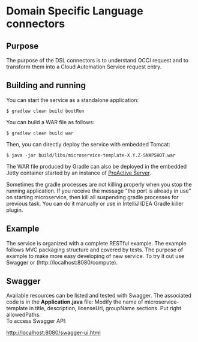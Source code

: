 # Domain Specific Language connectors

## Purpose

The purpose of the DSL connectors is to understand OCCI request and to transform them into a Cloud Automation Service request entry.

## Building and running

You can start the service as a standalone application:
```
$ gradlew clean build bootRun
```

You can build a WAR file as follows:

```
$ gradlew clean build war
```

Then, you can directly deploy the service with embedded Tomcat:

```
$ java -jar build/libs/microservice-template-X.Y.Z-SNAPSHOT.war
```

The WAR file produced by Gradle can also be deployed in the embedded Jetty container started by an instance of [ProActive Server](https://github.com/ow2-proactive/scheduling).

Sometimes the gradle processes are not killing properly when you stop the running application. If you receive the message "the port is already in use" on starting microservice, then kill all suspending gradle processes for previous task. You can do it manually or use in IntelliJ IDEA Gradle killer plugin.

## Example
The service is organized with a complete RESTful example. The example follows MVC packaging structure and covered by tests.
The purpose of example to make more easy developing of new service.
To try it out use Swagger or (http://localhost:8080/compute).<br>

## Swagger

Available resources can be listed and tested with Swagger. The associated code is in the **Application.java** file:
Modify the name of microservice-template in title, description, licenseUrl, groupName sections. Put right allowedPaths.<br>
To access Swagger API:

[http://localhost:8080/swagger-ui.html](http://localhost:8080/swagger-ui.html)